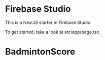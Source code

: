 # Firebase Studio

This is a NextJS starter in Firebase Studio.

To get started, take a look at src/app/page.tsx.
# BadmintonScore
